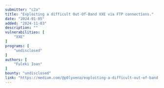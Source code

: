 ```yaml
---
submitter: "c2a"
title: "Exploiting a difficult Out-Of-Band XXE via FTP connections."
date: "2024-01-05"
added: "2024-11-03"
description: ""
vulnerabilities: [
    "XXE"
]
programs: [
    "undisclosed"
]
authors: [
    "Fuleki Ioan"
]
bounty: "undisclosed"
link: "https://medium.com/@p0lyxena/exploiting-a-difficult-out-of-band-xxe-via-ftp-connections-c8506f799e8b"
---
```




